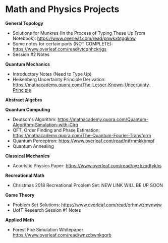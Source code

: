 # Math and Physics Projects

**General Topology**

- Solutions for Munkres (In the Process of Typing These Up From Notebook): https://www.overleaf.com/read/pnwkxbtgqkhw
- Some notes for certain parts (NOT COMPLETE): https://www.overleaf.com/read/vtcqhhckrjgs
- Session #2 Notes

**Quantum Mechanics**

- Introductory Notes (Need to Type Up)
- Heisenberg Uncertainty Principle Derivation: https://mathacademy.quora.com/The-Lesser-Known-Uncertainty-Principle

**Abstract Algebra**

**Quantum Computing**

- Deutsch's Algorithm: https://mathacademy.quora.com/Quantum-Algorithm-Simulation-with-Cirq
- QFT, Order Finding and Phase Estimation: https://mathacademy.quora.com/The-Quantum-Fourier-Transform
- Quantum Perceptron: https://www.overleaf.com/read/ntfrnmkkbmpf
- Quantum Annealing

**Classical Mechanics**

- Acoutstic Physics Paper: https://www.overleaf.com/read/nyzbzqdtykhs

**Recreational Math**

- Christmas 2018 Recreational Problem Set: NEW LINK WILL BE UP SOON

**Game Theory**

- Problem Set Solutions: https://www.overleaf.com/read/qrhmwzmynwjw
- UofT Research Session #1 Notes

**Applied Math**

- Forest Fire Simulation Whitepaper: https://www.overleaf.com/read/wnzcbwnkgqrb

